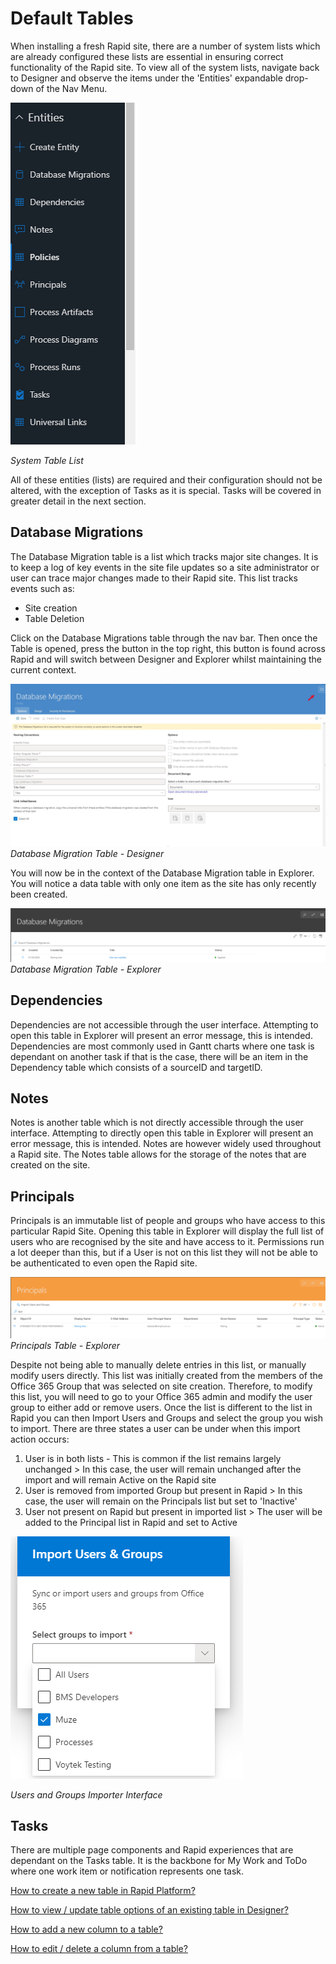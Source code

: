 # Default Tables

When installing a fresh Rapid site, there are a number of system lists which are already configured these lists are essential in ensuring correct functionality of the Rapid site. To view all of the system lists, navigate back to Designer and observe the items under the 'Entities' expandable drop-down of the Nav Menu.

![Default Tables 01.png](./downloaded_image_1705285478047.png)

*System Table List*

All of these entities (lists) are required and their configuration should not be altered, with the exception of Tasks as it is special. Tasks will be covered in greater detail in the next section.

## Database Migrations

The Database Migration table is a list which tracks major site changes. It is to keep a log of key events in the site file updates so a site administrator or user can trace major changes made to their Rapid site. This list tracks events such as:

- Site creation
- Table Deletion

Click on the Database Migrations table through the nav bar. Then once the Table is opened, press the button in the top right, this button is found across Rapid and will switch between Designer and Explorer whilst maintaining the current context.

![Default Tables 02.png](./downloaded_image_1705285479071.png)*Database Migration Table - Designer*

You will now be in the context of the Database Migration table in Explorer. You will notice a data table with only one item as the site has only recently been created.

![Default Tables 03.png](./downloaded_image_1705285480083.png)*Database Migration Table - Explorer*

## Dependencies

Dependencies are not accessible through the user interface. Attempting to open this table in Explorer will present an error message, this is intended. Dependencies are most commonly used in Gantt charts where one task is dependant on another task if that is the case, there will be an item in the Dependency table which consists of a sourceID and targetID.

## Notes

Notes is another table which is not directly accessible through the user interface. Attempting to directly open this table in Explorer will present an error message, this is intended. Notes are however widely used throughout a Rapid site. The Notes table allows for the storage of the notes that are created on the site.

## Principals

Principals is an immutable list of people and groups who have access to this particular Rapid Site. Opening this table in Explorer will display the full list of users who are recognised by the site and have access to it. Permissions run a lot deeper than this, but if a User is not on this list they will not be able to be authenticated to even open the Rapid site.

![Default Tables 04.png](./downloaded_image_1705285481091.png)*Principals Table - Explorer*

Despite not being able to manually delete entries in this list, or manually modify users directly. This list was initially created from the members of the Office 365 Group that was selected on site creation. Therefore, to modify this list, you will need to go to your Office 365 admin and modify the user group to either add or remove users. Once the list is different to the list in Rapid you can then Import Users and Groups and select the group you wish to import. There are three states a user can be under when this import action occurs:

1. User is in both lists - This is common if the list remains largely unchanged > In this case, the user will remain unchanged after the import and will remain Active on the Rapid site
2. User is removed from imported Group but present in Rapid > In this case, the user will remain on the Principals list but set to 'Inactive'
3. User not present on Rapid but present in imported list > The user will be added to the Principal list in Rapid and set to Active

![Default Tables 05.png](./downloaded_image_1705285482102.png)

*Users and Groups Importer Interface*

## Tasks

There are multiple page components and Rapid experiences that are dependant on the Tasks table. It is the backbone for My Work and ToDo where one work item or notification represents one task.

[How to create a new table in Rapid Platform?](/docs/Rapid/3-Keyper%20Manual/2-Designer/1-Tables/3-creating-tables/3-creating-tables.md "How to create a new data table in Designer?")

[How to view / update table options of an existing table in Designer?](/docs/Rapid/3-Keyper%20Manual/2-Designer/1-Tables/5-Table%20Configuration%20Guides/how-to-view-update-table-options-of-a-table/how-to-view-update-table-options-of-a-table.md "How to view / update table options of an existing table in Designer?")

[How to add a new column to a table?](/docs/Rapid/3-Keyper%20Manual/2-Designer/1-Tables/5-Table%20Configuration%20Guides/how-to-add-columns-to-a-data-table/how-to-add-columns-to-a-data-table.md "How to add columns to a data table?")

[How to edit / delete a column from a table?](/docs/Rapid/3-Keyper%20Manual/2-Designer/1-Tables/5-Table%20Configuration%20Guides/how-to-edit-delete-a-column-from-a-table/how-to-edit-delete-a-column-from-a-table.md "How to edit / delete a column from a table?")
